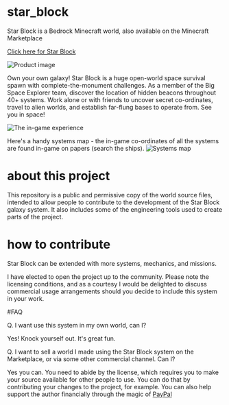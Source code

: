 # star_block
Star Block is a Bedrock Minecraft world, also available on the Minecraft Marketplace

[Click here for Star Block](https://www.minecraft.net/en-us/marketplace/pdp?id=8ad6eafc-a04e-49e6-8a0d-b60f7e93e6e2)

![Product image](https://xforgeassets001.xboxlive.com/pf-title-b63a0803d3653643-20ca2/99db4a21-c7f5-450c-ac24-9f8cc1b1ece8/TWF_StarBlock_Thumbnail.jpg)

Own your own galaxy! Star Block is a huge open-world space survival spawn with complete-the-monument challenges. As a member of the Big Space Explorer team, discover the location of hidden beacons throughout 40+ systems. Work alone or with friends to uncover secret co-ordinates, travel to alien worlds, and establish far-flung bases to operate from. See you in space!

![The in-game experience](https://twitter.com/i/status/1389116840203325440)

Here's a handy systems map - the in-game co-ordinates of all the systems are found in-game on papers (search the ships).
![Systems map](https://pbs.twimg.com/media/Feg2XWKUUAAVuU9?format=jpg&name=4096x4096)

# about this project

This repository is a public and permissive copy of the world source files, intended to allow people to contribute to the development of the Star Block galaxy system. It also includes some of the engineering tools used to create parts of the project.

# how to contribute

 Star Block  can be extended with more systems, mechanics, and missions.

I have elected to open the project up to the community. Please note the licensing conditions, and as a courtesy I would be delighted to discuss commercial usage arrangements should you decide to include this system in your work.

#FAQ

Q. I want use this system in my own world, can I?

Yes! Knock yourself out. It's great fun.


Q. I want to sell a world I made using the Star Block system on the Marketplace, or via some other commercial channel. Can I?

Yes you can. You need to abide by the license, which requires you to make your source available for other people to use. You can do that by contributing your changes to the project, for example. You can also help support the author financially through the magic of [PayPal](http://PayPal.me/abrightmoore)
